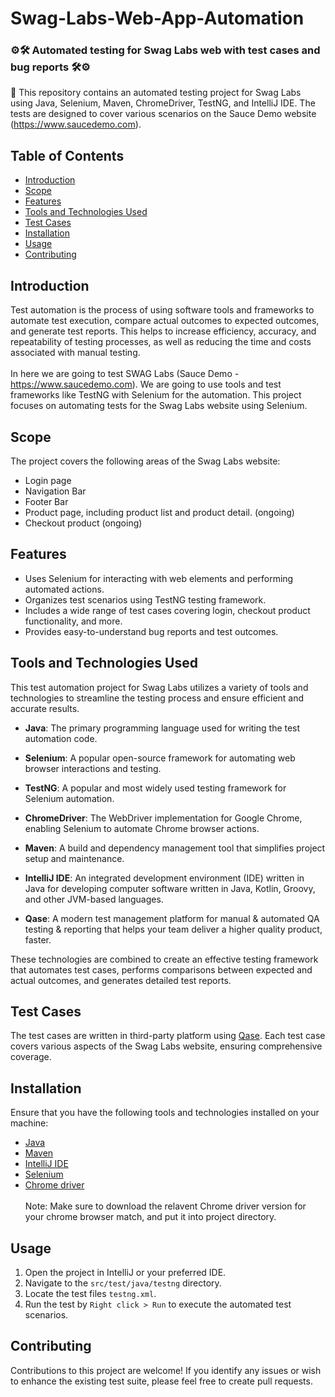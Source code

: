# Swag-Labs-Web-App-Automation
### ⚙️🛠 Automated testing for Swag Labs web with test cases and bug reports 🛠⚙️

📢 This repository contains an automated testing project for Swag Labs using Java, Selenium, Maven, ChromeDriver, TestNG, and IntelliJ IDE. The tests are designed to cover various scenarios on the Sauce Demo website (https://www.saucedemo.com).

## Table of Contents

- [Introduction](#introduction)
- [Scope](#scope)
- [Features](#features)
- [Tools and Technologies Used](#tools-and-technologies-used)
- [Test Cases](#test-cases)
- [Installation](#installation)
- [Usage](#usage)
- [Contributing](#contributing)

## Introduction

Test automation is the process of using software tools and frameworks to automate test execution, compare actual outcomes to expected outcomes, and generate test reports. This helps to increase efficiency, accuracy, and repeatability of testing processes, as well as reducing the time and costs associated with manual testing. <br><br>In here we are going to test SWAG Labs (Sauce Demo - https://www.saucedemo.com). We are going to use tools and test frameworks like TestNG with Selenium for the automation. This project focuses on automating tests for the Swag Labs website using Selenium.

## Scope

The project covers the following areas of the Swag Labs website:

- Login page
- Navigation Bar
- Footer Bar
- Product page, including product list and product detail. (ongoing)
- Checkout product (ongoing)

## Features

- Uses Selenium for interacting with web elements and performing automated actions.
- Organizes test scenarios using TestNG testing framework.
- Includes a wide range of test cases covering login, checkout product functionality, and more.
- Provides easy-to-understand bug reports and test outcomes.


## Tools and Technologies Used

This test automation project for Swag Labs utilizes a variety of tools and technologies to streamline the testing process and ensure efficient and accurate results.

- **Java**: The primary programming language used for writing the test automation code.

- **Selenium**: A popular open-source framework for automating web browser interactions and testing.

- **TestNG**: A popular and most widely used testing framework for Selenium automation.

- **ChromeDriver**: The WebDriver implementation for Google Chrome, enabling Selenium to automate Chrome browser actions.

- **Maven**: A build and dependency management tool that simplifies project setup and maintenance.

- **IntelliJ IDE**:  An integrated development environment (IDE) written in Java for developing computer software written in Java, Kotlin, Groovy, and other JVM-based languages.

- **Qase**:  A modern test management platform for manual & automated QA testing & reporting that helps your team deliver a higher quality product, faster.

These technologies are combined to create an effective testing framework that automates test cases, performs comparisons between expected and actual outcomes, and generates detailed test reports.


## Test Cases

The test cases are written in third-party platform using [Qase](https://qase.io/). Each test case covers various aspects of the Swag Labs website, ensuring comprehensive coverage.

## Installation

Ensure that you have the following tools and technologies installed on your machine:

- [Java](https://www.java.com/en/download/)
- [Maven](https://maven.apache.org/install.html)
- [IntelliJ IDE](https://www.jetbrains.com/idea/download/)
- [Selenium](https://www.selenium.dev/downloads/)
- [Chrome driver](https://chromedriver.chromium.org)
  <br><br>Note: Make sure to download the relavent Chrome driver version for your chrome browser match, and put it into project directory.

## Usage

1. Open the project in IntelliJ or your preferred IDE.
2. Navigate to the `src/test/java/testng` directory.
3. Locate the test files `testng.xml`.
4. Run the test by `Right click > Run` to execute the automated test scenarios.

## Contributing

Contributions to this project are welcome! If you identify any issues or wish to enhance the existing test suite, please feel free to create pull requests.



